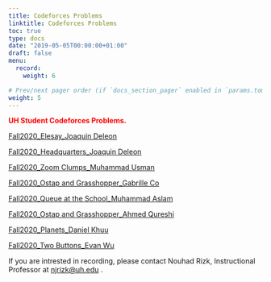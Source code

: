 ```yaml
---
title: Codeforces Problems
linktitle: Codeforces Problems
toc: true
type: docs
date: "2019-05-05T00:00:00+01:00"
draft: false
menu:
  record:
    weight: 6

# Prev/next pager order (if `docs_section_pager` enabled in `params.toml`)
weight: 5
---
```

<span style="color:red">**UH Student Codeforces Problems.**</span>


[Fall2020_Elesay_Joaquin Deleon](https://youtu.be/ZGOWuIJUfNA) 

[Fall2020_Headquarters_Joaquin Deleon](https://youtu.be/wIRxIxvo60I) 

[Fall2020_Zoom Clumps_Muhammad Usman](​https://youtu.be/56UhKAn_plA)

[Fall2020_Ostap and Grasshopper_Gabrille Co](https://www.youtube.com/watch?v=msl15L2n310&feature=youtu.be)


[Fall2020_Queue at the School_Muhammad Aslam](https://www.youtube.com/watch?v=JNVyx8YRQoE&feature=youtu.be)

[Fall2020_Ostap and Grasshopper_Ahmed Qureshi](https://www.youtube.com/watch?v=JfdcSr7pRHo&feature=youtu.be)

[Fall2020_Planets_Daniel Khuu](https://www.youtube.com/watch?v=Os7PrxUwgAg&feature=youtu.be)

[Fall2020_Two Buttons_Evan Wu](https://www.youtube.com/watch?v=X62A-y5h8T8)


If you are intrested in recording, please contact Nouhad Rizk, Instructional Professor  at <span style="color:blue">njrizk@uh.edu</span> .
